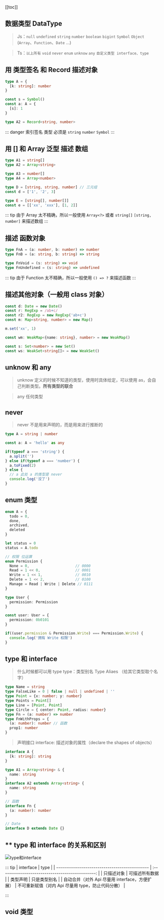 [[toc]]

## 数据类型 DataType

> Js：`null` `undefined` `string` `number` `boolean` `bigint` `Symbol` `Object` (`Array`、`Function`、`Date` ...)

> Ts：`以上所有` `void` `never` `enum` `unknow` `any` `自定义类型 interface、type` 

## 用 类型签名 和 Record 描述对象

```ts
type A = {
  [k: string]: number
}

const s = Symbol()
const a: A = {
  [s]: 1
}

type A2 = Record<string, number>
```

::: danger
索引签名 类型 必须是 `string` `number` `Symbol`
:::

## 用 [] 和 Array 泛型 描述 数组

```ts
type A1 = string[]
type A2 = Array<string>

type A3 = number[]
type A4 = Array<number>

type D = [string, string, number] // 三元组
const d = ['1', '2', 3]

type E = [string[], number[]]
const e = [['xx', 'xxx'], [1, 2]]
```

::: tip
由于 Array 太不精确，所以一般使用 `Array<?>` 或者 `string[]` `[string, number]` 来描述数组
:::

## 描述 函数对象

```ts
type FnA = (a: number, b: number) => number
type FnB = (a: string, b: string) => string

type FnVoid = (s: string) => void
type FnUndefined = (s: string) => undefined
```

::: tip
由于 Function 太不精确，所以一般使用 `() => ?` 来描述函数
:::

## 描述其他对象（一般用 class 对象）

```ts
const d: Date = new Date()
const r: RegExp = /ab+c/
const r2: RegExp = new RegExp('ab+c')
const m: Map<string, number> = new Map()

m.set('xx', 1)

const wm: WeakMap<{name: string}, number> = new WeakMap()

const s: Set<number> = new Set()
const ws: WeakSet<string[]> = new WeakSet()
```

## unknow 和 any

> unknow 定义的时候不知道的类型，使用时具体给定，可以使用 as，会自己判断类型。**所有类型的联合**

> any 任何类型

## never

> never 不是用来声明的，而是用来进行推断的

```ts
type A = string | number

const a: A = 'hello' as any

if(typeof a === 'string') {
  a.split('')
} else if(typeof a === 'number') {
  a.toFixed(2)
} else {
  // a 此处 a 的类型是 never
  console.log('没了')
}
```

## enum 类型

```ts
enum A = {
  todo = 0,
  done,
  archived,
  deleted
}

let status = 0
status = A.todo
```

```ts
// 权限 位运算
enum Permission {
  None = 0,                     // 0000
  Read = 1 << 0,                // 0001
  Write = 1 << 1,               // 0010
  Delete = 1 << 2,              // 0100
  Manage = Read | Write | Delete // 0111
}

type User {
  permission: Permission
}

const user: User = {
  permission: 0b0101
}

if((user.permission & Permission.Write) === Permission.Write) {
  console.log('拥有 Write 权限')
}
```

## type 和 interface

> 什么时候都可以用 type
> type：类型别名 Type Aliaes （给其它类型取个名字）

```ts
type Name = string
type FalseLike = 0 | false | null | undefined | ''
type Point = {x: number; y: number}
type Points = Point[]
type Line = [Point, Point]
type Circle = { center: Point, radius: number}
type Fn = (a: number) => number
type FnWithProps = {
  (a: number): number // 函数
  prop1: number
}
```

> 声明接口
> interface: 描述对象的属性（declare the shapes of  objects）

```ts
interface A {
  [k: string]: string
}

type A1 = Array<string> & {
  name: string
}
interface A2 extends Array<string> {
  name: string
}

// 函数
interface Fn {
  (a: number): number
}

// Date
interface D extends Date {}
```

## ** type 和 interface 的关系和区别

![type和interface](/interface.png)


::: tip
| interface                                       |                        type                        |
| ----------------------------------------------- | :------------------------------------------------: |
| 只描述对象                                      |                   可描述所有数据                   |
| 类型声明                                        |                    只是类型别名                    |
| 自动合并（对外 Api 尽量用 interface，方便扩展） | 不可重新赋值（对内 Api 尽量用 type，防止代码分散） |

:::

## void 类型